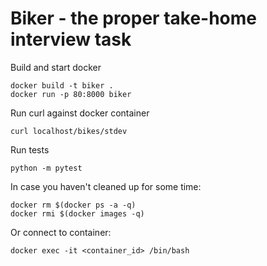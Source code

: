 # Biker - the proper take-home interview task

Build and start docker
```
docker build -t biker .
docker run -p 80:8000 biker
```

Run curl against docker container
```
curl localhost/bikes/stdev
```

Run tests
```
python -m pytest
```

In case you haven't cleaned up for some time:
```
docker rm $(docker ps -a -q)
docker rmi $(docker images -q)
```

Or connect to container:
```
docker exec -it <container_id> /bin/bash
````
